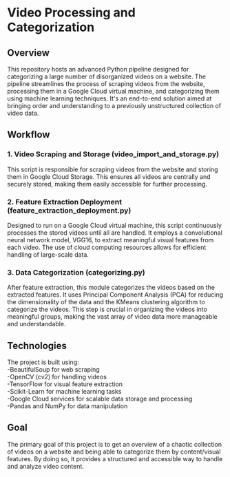 # Video Processing and Categorization

## Overview
This repository hosts an advanced Python pipeline designed for categorizing a large number of disorganized videos on a website. The pipeline streamlines the process of scraping videos from the website, processing them in a Google Cloud virtual machine, and categorizing them using machine learning techniques. It's an end-to-end solution aimed at bringing order and understanding to a previously unstructured collection of video data.

## Workflow
### 1. Video Scraping and Storage (video_import_and_storage.py)
This script is responsible for scraping videos from the website and storing them in Google Cloud Storage. This ensures all videos are centrally and securely stored, making them easily accessible for further processing.

### 2. Feature Extraction Deployment (feature_extraction_deployment.py)
Designed to run on a Google Cloud virtual machine, this script continuously processes the stored videos until all are handled. It employs a convolutional neural network model, VGG16, to extract meaningful visual features from each video. The use of cloud computing resources allows for efficient handling of large-scale data.

### 3. Data Categorization (categorizing.py)
After feature extraction, this module categorizes the videos based on the extracted features. It uses Principal Component Analysis (PCA) for reducing the dimensionality of the data and the KMeans clustering algorithm to categorize the videos. This step is crucial in organizing the videos into meaningful groups, making the vast array of video data more manageable and understandable.

## Technologies
The project is built using:   
-BeautifulSoup for web scraping  
-OpenCV (cv2) for handling videos  
-TensorFlow for visual feature extraction  
-Scikit-Learn for machine learning tasks  
-Google Cloud services for scalable data storage and processing  
-Pandas and NumPy for data manipulation

## Goal
The primary goal of this project is to get an overview of a chaotic collection of videos on a website and being able to categorize them by content/visual features. By doing so, it provides a structured and accessible way to handle and analyze video content.
